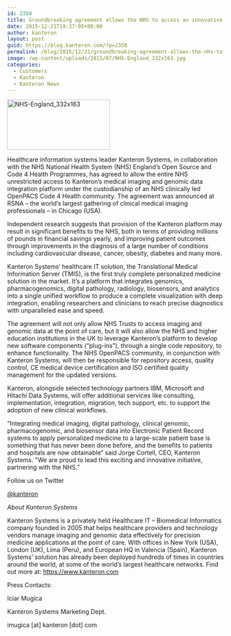 ```yaml
---
id: 2350
title: Groundbreaking agreement allows the NHS to access an innovative platform providing integrated imaging and genomic data at the point of care
date: 2015-12-21T19:37:05+00:00
author: kanteron
layout: post
guid: https://blog.kanteron.com/?p=2350
permalink: /blog/2015/12/21/groundbreaking-agreement-allows-the-nhs-to-access-an-innovative-platform-providing-integrated-imaging-and-genomic-data-at-the-point-of-care/
image: /wp-content/uploads/2015/07/NHS-England_332x163.jpg
categories:
  - Customers
  - Kanteron
  - Kanteron News
---
```

<img class=" wp-image-2220 aligncenter" src="https://blog.kanteron.com/wp-content/uploads/2015/07/NHS-England_332x163-300x147.jpg" alt="NHS-England_332x163" width="239" height="117" srcset="https://blog.kanteron.com/wp-content/uploads/2015/07/NHS-England_332x163-300x147.jpg 300w, https://blog.kanteron.com/wp-content/uploads/2015/07/NHS-England_332x163-230x113.jpg 230w, https://blog.kanteron.com/wp-content/uploads/2015/07/NHS-England_332x163.jpg 332w" sizes="(max-width: 239px) 100vw, 239px" />

Healthcare information systems leader Kanteron Systems, in collaboration with the NHS National Health System (NHS) England’s Open Source and Code 4 Health Programmes, has agreed to allow the entire NHS unrestricted access to Kanteron’s medical imaging and genomic data integration platform under the custodianship of an NHS clinically led OpenPACS Code 4 Health community. The agreement was announced at RSNA – the world’s largest gathering of clinical medical imaging professionals – in Chicago (USA).

Independent research suggests that provision of the Kanteron platform may result in significant benefits to the NHS, both in terms of providing millions of pounds in financial savings yearly, and improving patient outcomes through improvements in the diagnosis of a large number of conditions including cardiovascular disease, cancer, obesity, diabetes and many more.

Kanteron Systems‘ healthcare IT solution, the Translational Medical Information Server (TMIS), is the first truly complete personalized medicine solution in the market. It’s a platform that integrates genomics, pharmacogenomics, digital pathology, radiology, biosensors, and analytics into a single unified workflow to produce a complete visualization with deep integration, enabling researchers and clinicians to reach precise diagnostics with unparalleled ease and speed.

The agreement will not only allow NHS Trusts to access imaging and genomic data at the point of care, but it will also allow the NHS and higher education institutions in the UK to leverage Kanteron’s platform to develop new software components (“plug-ins”), through a single code repository, to enhance functionality. The NHS OpenPACS community, in conjunction with Kanteron Systems, will then be responsible for repository access, quality control, CE medical device certification and ISO certified quality management for the updated versions.

Kanteron, alongside selected technology partners IBM, Microsoft and Hitachi Data Systems, will offer additional services like consulting, implementation, integration, migration, tech support, etc. to support the adoption of new clinical workflows.

“Integrating medical imaging, digital pathology, clinical genomic, pharmacogenomic, and biosensor data into Electronic Patient Record systems to apply personalized medicine to a large-scale patient base is something that has never been done before, and the benefits to patients and hospitals are now obtainable” said Jorge Cortell, CEO, Kanteron Systems. "We are proud to lead this exciting and innovative initiative, partnering with the NHS.”

Follow us on Twitter
  
<a href="httpss://twitter.com/kanteron" target="_blank">@kanteron</a>

_About Kanteron Systems_
  
Kanteron Systems is a privately held Healthcare IT – Biomedical Informatics company founded in 2005 that helps healthcare providers and technology vendors manage imaging and genomic data effectively for precision medicine applications at the point of care. With offices in New York (USA), London (UK), Lima (Peru), and European HQ in Valencia (Spain), Kanteron Systems’ solution has already been deployed hundreds of times in countries around the world, at some of the world’s largest healthcare networks. Find out more at: <a href="https://www.kanteron.com" target="_blank">https://www.kanteron.com</a>
  
Press Contacts:
  
Iciar Mugica
  
Kanteron Systems Marketing Dept.
  
imugica [at] kanteron [dot] com